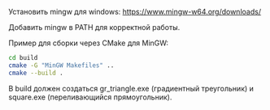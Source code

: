 Установить mingw для windows:
https://www.mingw-w64.org/downloads/

Добавить mingw в PATH для корректной работы.

Пример для сборки через CMake для MinGW:
```bash
cd build
cmake -G "MinGW Makefiles" ..
cmake --build .
```

В build должен создаться gr_triangle.exe (градиентный треугольник) и square.exe (переливающийся прямоугольник). 
